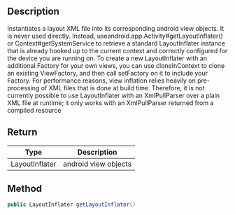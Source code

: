 ## Description

Instantiates a layout XML file into its corresponding android view objects. It is never used directly. Instead, useandroid.app.Activity#getLayoutInflater() or Context#getSystemService to retrieve a standard LayoutInflater instance that is already hooked up to the current context and correctly configured for the device you are running on. To create a new LayoutInflater with an additional Factory for your own views, you can use cloneInContext to clone an existing ViewFactory, and then call setFactory on it to include your Factory. For performance reasons, view inflation relies heavily on pre-processing of XML files that is done at build time. Therefore, it is not currently possible to use LayoutInflater with an XmlPullParser over a plain XML file at runtime; it only works with an XmlPullParser returned from a compiled resource

## Return

| Type           | Description          |
| -------------- | -------------------- |
| LayoutInflater | android view objects |

## Method

```java
public LayoutInflater getLayoutInflater()
```
